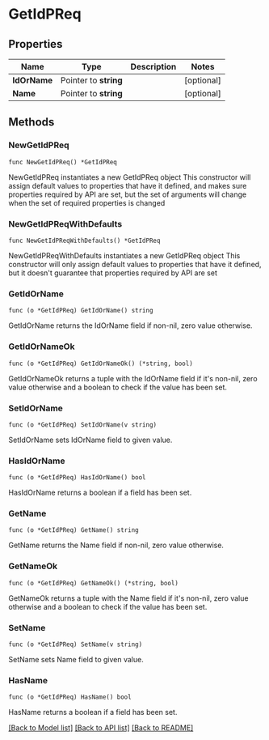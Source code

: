 # GetIdPReq

## Properties

Name | Type | Description | Notes
------------ | ------------- | ------------- | -------------
**IdOrName** | Pointer to **string** |  | [optional] 
**Name** | Pointer to **string** |  | [optional] 

## Methods

### NewGetIdPReq

`func NewGetIdPReq() *GetIdPReq`

NewGetIdPReq instantiates a new GetIdPReq object
This constructor will assign default values to properties that have it defined,
and makes sure properties required by API are set, but the set of arguments
will change when the set of required properties is changed

### NewGetIdPReqWithDefaults

`func NewGetIdPReqWithDefaults() *GetIdPReq`

NewGetIdPReqWithDefaults instantiates a new GetIdPReq object
This constructor will only assign default values to properties that have it defined,
but it doesn't guarantee that properties required by API are set

### GetIdOrName

`func (o *GetIdPReq) GetIdOrName() string`

GetIdOrName returns the IdOrName field if non-nil, zero value otherwise.

### GetIdOrNameOk

`func (o *GetIdPReq) GetIdOrNameOk() (*string, bool)`

GetIdOrNameOk returns a tuple with the IdOrName field if it's non-nil, zero value otherwise
and a boolean to check if the value has been set.

### SetIdOrName

`func (o *GetIdPReq) SetIdOrName(v string)`

SetIdOrName sets IdOrName field to given value.

### HasIdOrName

`func (o *GetIdPReq) HasIdOrName() bool`

HasIdOrName returns a boolean if a field has been set.

### GetName

`func (o *GetIdPReq) GetName() string`

GetName returns the Name field if non-nil, zero value otherwise.

### GetNameOk

`func (o *GetIdPReq) GetNameOk() (*string, bool)`

GetNameOk returns a tuple with the Name field if it's non-nil, zero value otherwise
and a boolean to check if the value has been set.

### SetName

`func (o *GetIdPReq) SetName(v string)`

SetName sets Name field to given value.

### HasName

`func (o *GetIdPReq) HasName() bool`

HasName returns a boolean if a field has been set.


[[Back to Model list]](../README.md#documentation-for-models) [[Back to API list]](../README.md#documentation-for-api-endpoints) [[Back to README]](../README.md)



